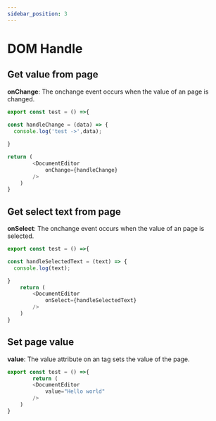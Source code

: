 ```yaml
---
sidebar_position: 3
---
```


# DOM Handle

## Get value from page

**onChange**: The onchange event occurs when the value of an page is changed.

```javascript
export const test = () =>{
    
const handleChange = (data) => {
  console.log('test ->',data);

}

return ( 
        <DocumentEditor 
            onChange={handleChange} 
        />
    )
}
```

## Get select text from page

**onSelect**: The onchange event occurs when the value of an page is selected.

```javascript
export const test = () =>{

const handleSelectedText = (text) => {
  console.log(text);

}
    return ( 
        <DocumentEditor 
            onSelect={handleSelectedText}
        />
    )
}
```
## Set page value
**value**: The value attribute on an tag sets the value of the page.
```javascript
export const test = () =>{
        return ( 
        <DocumentEditor 
            value="Hello world"
        />
    )
}
```